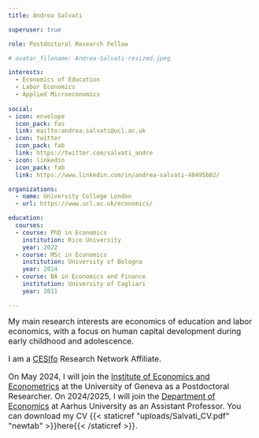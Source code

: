 ```yaml
---
title: Andrea Salvati

superuser: true

role: Postdoctoral Research Fellow

# avatar_filename: Andrea-Salvati-resized.jpeg

interests:
  - Economics of Education
  - Labor Economics
  - Applied Microeconomics
  
social:
- icon: envelope
  icon_pack: fas
  link: mailto:andrea.salvati@ucl.ac.uk
- icon: twitter
  icon_pack: fab
  link: https://twitter.com/salvati_andre
- icon: linkedin
  icon_pack: fab
  link: https://www.linkedin.com/in/andrea-salvati-48495b82/

organizations:
  - name: University College London
  - url: https://www.ucl.ac.uk/economics/

education:
  courses:
  - course: PhD in Economics
    institution: Rice University
    year: 2022
  - course: MSc in Economics
    institution: University of Bologna
    year: 2014
  - course: BA in Economics and Finance
    institution: University of Cagliari
    year: 2011

---
```


<font size="3">My main research interests are economics of education and labor economics, with a focus on human capital development during early childhood and adolescence. 

I am a [CESIfo](https://www.cesifo.org/) Research Network Affiliate.

On May 2024, I will join the [Institute of Economics and Econometrics](https://www.unige.ch/gsem/en/research/institutes/iee/) at the University of Geneva as a Postdoctoral Researcher. On 2024/2025, I will join the [Department of Economics](https://econ.au.dk/) at Aarhus University as an Assistant Professor. 
You can download my CV {{< staticref "uploads/Salvati_CV.pdf" "newtab" >}}here{{< /staticref >}}.

</font>
